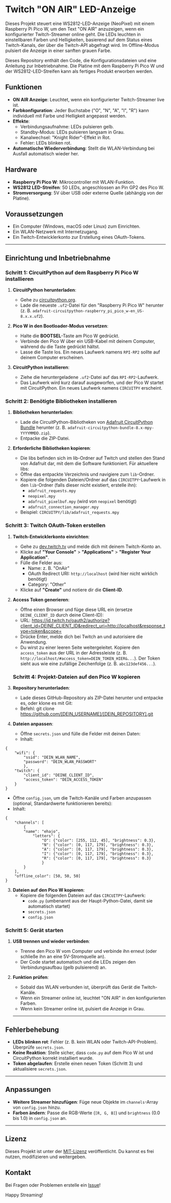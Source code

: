 # Twitch "ON AIR" LED-Anzeige

Dieses Projekt steuert eine WS2812-LED-Anzeige (NeoPixel) mit einem Raspberry Pi Pico W, um den Text "ON AIR" anzuzeigen, wenn ein konfigurierter Twitch-Streamer online geht. Die LEDs leuchten in einstellbaren Farben und Helligkeiten, basierend auf dem Status eines Twitch-Kanals, der über die Twitch-API abgefragt wird. Im Offline-Modus pulsiert die Anzeige in einer sanften grauen Farbe.

Dieses Repository enthält den Code, die Konfigurationsdateien und eine Anleitung zur Inbetriebnahme. Die Platine mit dem Raspberry Pi Pico W und der WS2812-LED-Streifen kann als fertiges Produkt erworben werden.
## Funktionen
- **ON AIR Anzeige**: Leuchtet, wenn ein konfigurierter Twitch-Streamer live ist.
- **Farbkonfiguration**: Jeder Buchstabe ("O", "N", "A", "I", "R") kann individuell mit Farbe und Helligkeit angepasst werden.
- **Effekte**:
  - Verbindungsaufnahme: LEDs pulsieren gelb.
  - Standby-Modus: LEDs pulsieren langsam in Grau.
  - Kanalwechsel: "Knight Rider"-Effekt in Rot.
  - Fehler: LEDs blinken rot.
- **Automatische Wiederverbindung**: Stellt die WLAN-Verbindung bei Ausfall automatisch wieder her.
## Hardware
- **Raspberry Pi Pico W**: Mikrocontroller mit WLAN-Funktion.
- **WS2812 LED-Streifen**: 50 LEDs, angeschlossen an Pin GP2 des Pico W.
- **Stromversorgung**: 5V über USB oder externe Quelle (abhängig von der Platine).

## Voraussetzungen
- Ein Computer (Windows, macOS oder Linux) zum Einrichten.
- Ein WLAN-Netzwerk mit Internetzugang.
- Ein Twitch-Entwicklerkonto zur Erstellung eines OAuth-Tokens.
---

## Einrichtung und Inbetriebnahme

### Schritt 1: CircuitPython auf dem Raspberry Pi Pico W installieren
1. **CircuitPython herunterladen**:
   - Gehe zu [circuitpython.org](https://circuitpython.org/board/raspberry_pi_pico_w/).
   - Lade die neueste `.uf2`-Datei für den "Raspberry Pi Pico W" herunter (z. B. `adafruit-circuitpython-raspberry_pi_pico_w-en_US-8.x.x.uf2`).

2. **Pico W in den Bootloader-Modus versetzen**:
   - Halte die **BOOTSEL**-Taste am Pico W gedrückt.
   - Verbinde den Pico W über ein USB-Kabel mit deinem Computer, während du die Taste gedrückt hältst.
   - Lasse die Taste los. Ein neues Laufwerk namens `RPI-RP2` sollte auf deinem Computer erscheinen.

3. **CircuitPython installieren**:
   - Ziehe die heruntergeladene `.uf2`-Datei auf das `RPI-RP2`-Laufwerk.
   - Das Laufwerk wird kurz darauf ausgeworfen, und der Pico W startet mit CircuitPython. Ein neues Laufwerk namens `CIRCUITPY` erscheint.

### Schritt 2: Benötigte Bibliotheken installieren
1. **Bibliotheken herunterladen**:
   - Lade die CircuitPython-Bibliotheken von [Adafruit CircuitPython Bundle](https://github.com/adafruit/Adafruit_CircuitPython_Bundle/releases) herunter (z. B. `adafruit-circuitpython-bundle-8.x-mpy-YYYYMMDD.zip`).
   - Entpacke die ZIP-Datei.

2. **Erforderliche Bibliotheken kopieren**:
   - Die libs befinden sich im lib-Ordner auf Twitch und stellen den Stand von Adafruit dar, mit dem die Software funktioniert. Für aktuellere libs:
   - Öffne das entpackte Verzeichnis und navigiere zum `lib`-Ordner.
   - Kopiere die folgenden Dateien/Ordner auf das `CIRCUITPY`-Laufwerk in den `lib`-Ordner (falls dieser nicht existiert, erstelle ihn):
     - `adafruit_requests.mpy`
     - `neopixel.mpy`
     - `adafruit_pixelbuf.mpy` (wird von `neopixel` benötigt)
	 - `adafruit_connection_manager.mpy`
   - Beispiel: `CIRCUITPY/lib/adafruit_requests.mpy`

### Schritt 3: Twitch OAuth-Token erstellen
1. **Twitch-Entwicklerkonto einrichten**:
   - Gehe zu [dev.twitch.tv](https://dev.twitch.tv/) und melde dich mit deinem Twitch-Konto an.
   - Klicke auf **"Your Console"** > **"Applications"** > **"Register Your Application"**.
   - Fülle die Felder aus:
     - Name: z. B. "OnAir"
     - OAuth Redirect URI: `http://localhost` (wird hier nicht wirklich benötigt)
     - Category: "Other"
   - Klicke auf **"Create"** und notiere dir die **Client-ID**.

2. **Access Token generieren**:
   - Öffne einen Browser und füge diese URL ein (ersetze `DEINE_CLIENT_ID` durch deine Client-ID):
   - URL: https://id.twitch.tv/oauth2/authorize?client_id=DEINE_CLIENT_ID&redirect_uri=http://localhost&response_type=token&scope=
   - Drücke Enter, melde dich bei Twitch an und autorisiere die Anwendung.
   - Du wirst zu einer leeren Seite weitergeleitet. Kopiere den `access_token` aus der URL in der Adressleiste (z. B. `http://localhost/#access_token=DEIN_TOKEN_HIER&...`). Der Token sieht aus wie eine zufällige Zeichenfolge (z. B. `abc123def456...`).
   ### Schritt 4: Projekt-Dateien auf den Pico W kopieren
1. **Repository herunterladen**:
   - Lade dieses GitHub-Repository als ZIP-Datei herunter und entpacke es, oder klone es mit Git:
   - Befehl: git clone https://github.com/[DEIN_USERNAME]/[DEIN_REPOSITORY].git

2. **Dateien anpassen**:
   - Öffne `secrets.json` und fülle die Felder mit deinen Daten:
   - Inhalt:
```
{
    "wifi": {
        "ssid": "DEIN_WLAN_NAME",
        "password": "DEIN_WLAN_PASSWORT"
        },
    "twitch": {
        "client_id": "DEINE_CLIENT_ID",
        "access_token": "DEIN_ACCESS_TOKEN"
    }
}
 ```
   - Öffne `config.json`, um die Twitch-Kanäle und Farben anzupassen (optional, Standardwerte funktionieren bereits):
   - Inhalt:
```
{
	"channels": [
		{
		"name": "ehajo",
			"letters": {
				"O": {"color": [255, 112, 45], "brightness": 0.3},
                "N": {"color": [0, 117, 179], "brightness": 0.3},
                "A": {"color": [0, 117, 179], "brightness": 0.3},
                "I": {"color": [0, 117, 179], "brightness": 0.3},
                "R": {"color": [0, 117, 179], "brightness": 0.3}
                }
		}
    ],
    "offline_color": [50, 50, 50]
}
```

3. **Dateien auf den Pico W kopieren**:
   - Kopiere die folgenden Dateien auf das `CIRCUITPY`-Laufwerk:
     - `code.py` (umbenannt aus der Haupt-Python-Datei, damit sie automatisch startet)
     - `secrets.json`
     - `config.json`

### Schritt 5: Gerät starten
1. **USB trennen und wieder verbinden**:
   - Trenne den Pico W vom Computer und verbinde ihn erneut (oder schließe ihn an eine 5V-Stromquelle an).
   - Der Code startet automatisch und die LEDs zeigen den Verbindungsaufbau (gelb pulsierend) an.

2. **Funktion prüfen**:
   - Sobald das WLAN verbunden ist, überprüft das Gerät die Twitch-Kanäle.
   - Wenn ein Streamer online ist, leuchtet "ON AIR" in den konfigurierten Farben.
   - Wenn kein Streamer online ist, pulsiert die Anzeige in Grau.
   ---

## Fehlerbehebung
- **LEDs blinken rot**: Fehler (z. B. kein WLAN oder Twitch-API-Problem). Überprüfe `secrets.json`.
- **Keine Reaktion**: Stelle sicher, dass `code.py` auf dem Pico W ist und CircuitPython korrekt installiert wurde.
- **Token abgelaufen**: Erstelle einen neuen Token (Schritt 3) und aktualisiere `secrets.json`.

---

## Anpassungen
- **Weitere Streamer hinzufügen**: Füge neue Objekte im `channels`-Array von `config.json` hinzu.
- **Farben ändern**: Passe die RGB-Werte (`[R, G, B]`) und `brightness` (0.0 bis 1.0) in `config.json` an.

---

## Lizenz
Dieses Projekt ist unter der [MIT-Lizenz](LICENSE) veröffentlicht. Du kannst es frei nutzen, modifizieren und weitergeben.

## Kontakt
Bei Fragen oder Problemen erstelle ein [Issue](https://github.com/ehajo/OnAir/issues)!

Happy Streaming!
